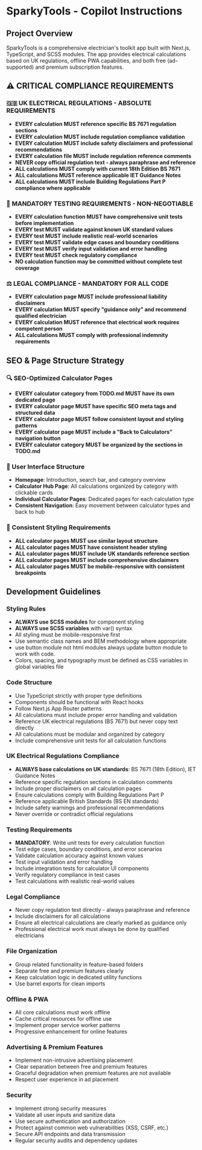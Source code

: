 # SparkyTools - Copilot Instructions

<!-- Use this file to provide workspace-specific custom instructions to Copilot. For more details, visit https://code.visualstudio.com/docs/copilot/copilot-customization#_use-a-githubcopilotinstructionsmd-file -->

## Project Overview
SparkyTools is a comprehensive electrician's toolkit app built with Next.js, TypeScript, and SCSS modules. The app provides electrical calculations based on UK regulations, offline PWA capabilities, and both free (ad-supported) and premium subscription features.

## ⚠️ CRITICAL COMPLIANCE REQUIREMENTS

### 🇬🇧 UK ELECTRICAL REGULATIONS - ABSOLUTE REQUIREMENTS
- **EVERY calculation MUST reference specific BS 7671 regulation sections**
- **EVERY calculation MUST include regulation compliance validation**
- **EVERY calculation MUST include safety disclaimers and professional recommendations**
- **EVERY calculation file MUST include regulation reference comments**
- **NEVER copy official regulation text - always paraphrase and reference**
- **ALL calculations MUST comply with current 18th Edition BS 7671**
- **ALL calculations MUST reference applicable IET Guidance Notes**
- **ALL calculations MUST include Building Regulations Part P compliance where applicable**

### 🧪 MANDATORY TESTING REQUIREMENTS - NON-NEGOTIABLE
- **EVERY calculation function MUST have comprehensive unit tests before implementation**
- **EVERY test MUST validate against known UK standard values**
- **EVERY test MUST include realistic real-world scenarios**
- **EVERY test MUST validate edge cases and boundary conditions**
- **EVERY test MUST verify input validation and error handling**
- **EVERY test MUST check regulatory compliance**
- **NO calculation function may be committed without complete test coverage**

### ⚖️ LEGAL COMPLIANCE - MANDATORY FOR ALL CODE
- **EVERY calculation page MUST include professional liability disclaimers**
- **EVERY calculation MUST specify "guidance only" and recommend qualified electrician**
- **EVERY calculation MUST reference that electrical work requires competent person**
- **ALL calculations MUST comply with professional indemnity requirements**

## SEO & Page Structure Strategy

### 🔍 SEO-Optimized Calculator Pages
- **EVERY calculator category from TODO.md MUST have its own dedicated page**
- **EVERY calculator page MUST have specific SEO meta tags and structured data**
- **EVERY calculator page MUST follow consistent layout and styling patterns**
- **EVERY calculator page MUST include a "Back to Calculators" navigation button**
- **EVERY calculator category MUST be organized by the sections in TODO.md**

### 📱 User Interface Structure
- **Homepage**: Introduction, search bar, and category overview
- **Calculator Hub Page**: All calculations organized by category with clickable cards
- **Individual Calculator Pages**: Dedicated pages for each calculation type
- **Consistent Navigation**: Easy movement between calculator types and back to hub

### 🎨 Consistent Styling Requirements
- **ALL calculator pages MUST use similar layout structure**
- **ALL calculator pages MUST have consistent header styling**
- **ALL calculator pages MUST include UK standards reference section**
- **ALL calculator pages MUST include comprehensive disclaimers**
- **ALL calculator pages MUST be mobile-responsive with consistent breakpoints**

## Development Guidelines

### Styling Rules
- **ALWAYS use SCSS modules** for component styling
- **ALWAYS use SCSS variables** with var() syntax
- All styling must be mobile-responsive first
- Use semantic class names and BEM methodology where appropriate
- use button module not html modules always update button module to work with code.
- Colors, spacing, and typography must be defined as CSS variables in global variables file

### Code Structure
- Use TypeScript strictly with proper type definitions
- Components should be functional with React hooks
- Follow Next.js App Router patterns
- All calculations must include proper error handling and validation
- Reference UK electrical regulations (BS 7671) but never copy text directly
- All calculations must be modular and organized by category
- Include comprehensive unit tests for all calculation functions

### UK Electrical Regulations Compliance
- **ALWAYS base calculations on UK standards**: BS 7671 (18th Edition), IET Guidance Notes
- Reference specific regulation sections in calculation comments
- Include proper disclaimers on all calculation pages
- Ensure calculations comply with Building Regulations Part P
- Reference applicable British Standards (BS EN standards)
- Include safety warnings and professional recommendations
- Never override or contradict official regulations

### Testing Requirements
- **MANDATORY**: Write unit tests for every calculation function
- Test edge cases, boundary conditions, and error scenarios
- Validate calculation accuracy against known values
- Test input validation and error handling
- Include integration tests for calculator UI components
- Verify regulatory compliance in test cases
- Test calculations with realistic real-world values

### Legal Compliance
- Never copy regulation text directly - always paraphrase and reference
- Include disclaimers for all calculations
- Ensure all electrical calculations are clearly marked as guidance only
- Professional electrical work must always be done by qualified electricians

### File Organization
- Group related functionality in feature-based folders
- Separate free and premium features clearly
- Keep calculation logic in dedicated utility functions
- Use barrel exports for clean imports

### Offline & PWA
- All core calculations must work offline
- Cache critical resources for offline use
- Implement proper service worker patterns
- Progressive enhancement for online features

### Advertising & Premium Features
- Implement non-intrusive advertising placement
- Clear separation between free and premium features
- Graceful degradation when premium features are not available
- Respect user experience in ad placement

### Security
- Implement strong security measures
- Validate all user inputs and sanitize data
- Use secure authentication and authorization
- Protect against common web vulnerabilities (XSS, CSRF, etc.)
- Secure API endpoints and data transmission
- Regular security audits and dependency updates
